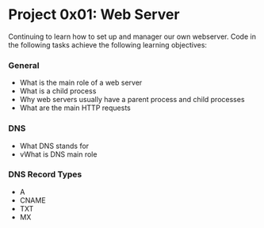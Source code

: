 # Project 0x01: Web Server
Continuing to learn how to set up and manager our own webserver. Code in the following tasks achieve the following learning objectives:
### General
- What is the main role of a web server
- What is a child process
- Why web servers usually have a parent process and child processes
- What are the main HTTP requests
### DNS
- What DNS stands for
- vWhat is DNS main role
### DNS Record Types
- A
- CNAME
- TXT
- MX
